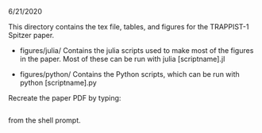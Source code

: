 

6/21/2020

This directory contains the tex file, tables, and figures
for the TRAPPIST-1 Spitzer paper. 

- figures/julia/ Contains the julia scripts used to make most of the
  figures in the paper.  Most of these can be run with julia [scriptname].jl

- figures/python/ Contains the Python scripts, which can be run
  with python [scriptname].py

Recreate the paper PDF by typing:

```tex% tectonic refining_trappist1_ttvs.tex
```
from the shell prompt.

